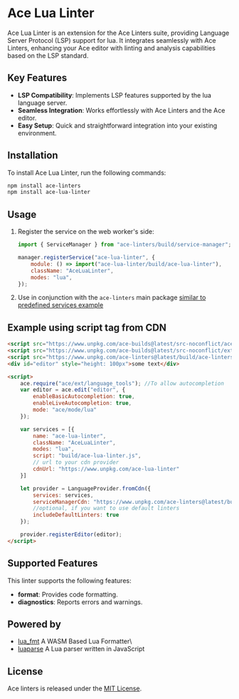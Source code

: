 # Ace Lua Linter

Ace Lua Linter is an extension for the Ace Linters suite, providing Language Server Protocol (LSP) support for lua. 
It integrates seamlessly with Ace Linters, enhancing your Ace editor with linting and analysis capabilities based on the LSP standard.

## Key Features

- **LSP Compatibility**: Implements LSP features supported by the lua language server.
- **Seamless Integration**: Works effortlessly with Ace Linters and the Ace editor.
- **Easy Setup**: Quick and straightforward integration into your existing environment.

## Installation

To install Ace Lua Linter, run the following commands:

```bash
npm install ace-linters
npm install ace-lua-linter
```

## Usage

1. Register the service on the web worker's side:

   ```javascript
   import { ServiceManager } from "ace-linters/build/service-manager";

   manager.registerService("ace-lua-linter", {
       module: () => import("ace-lua-linter/build/ace-lua-linter"),
       className: "AceLuaLinter",
       modes: "lua",
   });
   ```

2. Use in conjunction with the `ace-linters` main package [similar to predefined services example](https://github.com/mkslanc/ace-linters?tab=readme-ov-file#example-client-with-pre-defined-services)

## Example using script tag from CDN
```html
<script src="https://www.unpkg.com/ace-builds@latest/src-noconflict/ace.js"></script>
<script src="https://www.unpkg.com/ace-builds@latest/src-noconflict/ext-language_tools.js"></script>
<script src="https://www.unpkg.com/ace-linters@latest/build/ace-linters.js"></script>
<div id="editor" style="height: 100px">some text</div>

<script>
    ace.require("ace/ext/language_tools"); //To allow autocompletion
    var editor = ace.edit("editor", {
        enableBasicAutocompletion: true,
        enableLiveAutocompletion: true,
        mode: "ace/mode/lua"
    });

    var services = [{
        name: "ace-lua-linter",
        className: "AceLuaLinter",
        modes: "lua",
        script: "build/ace-lua-linter.js",
        // url to your cdn provider
        cdnUrl: "https://www.unpkg.com/ace-lua-linter"
    }]

    let provider = LanguageProvider.fromCdn({
        services: services,
        serviceManagerCdn: "https://www.unpkg.com/ace-linters@latest/build/",
        //optional, if you want to use default linters
        includeDefaultLinters: true
    });

    provider.registerEditor(editor);
</script>
```

## Supported Features

This linter supports the following features:

- **format**: Provides code formatting.
- **diagnostics**: Reports errors and warnings.

## Powered by

- [lua_fmt](https://github.com/wasm-fmt/lua_fmt) A WASM Based Lua Formatter\
- [luaparse](https://github.com/fstirlitz/luaparse) A Lua parser written in JavaScript

## License

Ace linters is released under the [MIT License](https://opensource.org/licenses/MIT).


